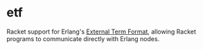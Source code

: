 # etf
Racket support for Erlang's [External Term Format](https://www.erlang.org/doc/apps/erts/erl_ext_dist.html), allowing Racket programs to communicate directly with Erlang nodes.
